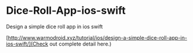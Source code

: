 # Dice-Roll-App-ios-swift
Design a simple dice roll app in ios swift

[http://www.warmodroid.xyz/tutorial/ios/design-a-simple-dice-roll-app-in-ios-swift/](Check out complete detail here.)
